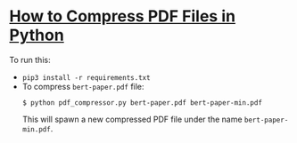 # [How to Compress PDF Files in Python](https://www.thepythoncode.com/article/compress-pdf-files-in-python)
To run this:
- `pip3 install -r requirements.txt`
- To compress `bert-paper.pdf` file:
    ```
    $ python pdf_compressor.py bert-paper.pdf bert-paper-min.pdf
    ```
    This will spawn a new compressed PDF file under the name `bert-paper-min.pdf`.

